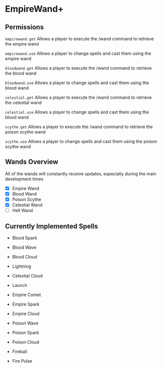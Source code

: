 # EmpireWand+

## Permissions

`empirewand.get` Allows a player to execute the /wand command to retrieve the empire wand

`empirewand.use` Allows a player to change spells and cast them using the empire wand

`bloodwand.get` Allows a player to execute the /wand command to retrieve the blood wand

`bloodwand.use` Allows a player to change spells and cast them using the blood wand

`celestial.get` Allows a player to execute the /wand command to retrieve the celestial wand

`celestial.use` Allows a player to change spells and cast them using the blood wand

`scythe.get` Allows a player to execute the /wand command to retrieve the poison scythe wand

`scythe.use` Allows a player to change spells and cast them using the poison scythe wand



## Wands Overview

All of the wands will constantly receive updates, especially during the main development times

- [x] Empire Wand
- [x] Blood Wand
- [x] Poison Scythe 
- [x] Celestial Wand
- [ ] Hell Wand

## Currently Implemented Spells

- Blood Spark
- Blood Wave
- Blood Cloud



- Lightning
- Celestial Cloud



- Launch



- Empire Comet
- Empire Spark
- Empire Cloud



- Poison Wave
- Poison Spark
- Poison Cloud



- Fireball
- Fire Pulse
